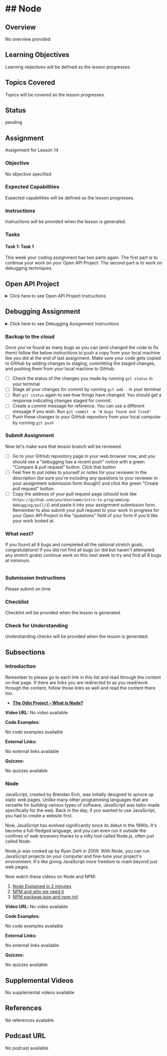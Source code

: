 # ## Node

## Overview

No overview provided

## Learning Objectives

Learning objectives will be defined as the lesson progresses.

## Topics Covered

Topics will be covered as the lesson progresses.

## Status

pending

## Assignment

Assignment for Lesson 14

### Objective

No objective specified

### Expected Capabilities

Expected capabilities will be defined as the lesson progresses.

### Instructions

Instructions will be provided when the lesson is generated.

### Tasks

#### Task 1: Task 1

This week your coding assignment has two parts again.  The first part is to continue your work on your Open API Project.  The second part is to work on debugging techniques.

## Open API Project
<details>
<summary>Click here to see Open API Project Instructions</summary>
<br>
This week, focus on accomplishing the following:

 - [ ] Start digging deeper on how you want to display content for either or both of the data points for your site. 
 - [ ] Start getting some basic styling built
 - [ ] Build your second fetch for your second data point (or adjust your code so clicking your navigation link for your second data point will change/update your fetch accordingly.

**_By the end of this assignment, you should have made additional progress on your Open API Project.  Since you have another assignment due this week, please submit your most recent pull request link in the "questions" field of your assignment submission form if you'd like your reviewer to check your work in progress._**
</details>

## Debugging Assignment
<details>
<summary>Click here to see Debugging Assignment Instructions</summary>
<br>

### Overview

The purpose of this assignment is to get you comfortable with reading already written code you're unfamiliar with, and let you practice debugging skills.  There are lots of helpful tools in programming that help alert you to something being "not right" in your code.  Before you start working through the Task List below, familiarize yourself with the code.  Try and walk through the code and add comments to help yourself understand what the code is doing currently.  You may even find and fix some bugs by looking through it first!  Then read through the Task List below and use developer tools to find and fix the bugs.  You may find it helpful to do your Mindset Assignment on debugging before starting this assignment.  Find and fix as many bugs as you can this week, and submit your work no matter how far you get with this assignment.  You'll have next week as well to continue working on finding and fixing the bugs/app.

### Getting Started

 - [ ] Fork [this GitHub repository](https://github.com/Code-the-Dream-School/intro-to-programming-debugging) to make a copy of it to your GitHub account.  You can do this by clicking the "Fork" button in the top right.
   - [ ] This opens a new page where you can retitle your copy of this repository to `yourname-debugging`
 - [ ] Once you've completed forking the repository, be sure you're looking at your copy (you should see your GitHub username in the top left, not Code-the-Dream-School). 
   - [ ] Click the green "Code" button, select "SSH" as the Local Clone type (not HTTPS or GitHub CLI), click the copy button (two overlapping squares icon) to copy your repository address. 
   - [ ] Your copied link should look like `git@github.com:yourUsernameHere/yourname-debugging.git` (EXAMPLE: a student named Maria Santiago would have this link `git@github.com:mariaDev/maria-santiago-debugging.git`)
   - [ ] Clone this repository so that the code is available on your local machine.
   **BE SURE YOU ARE NOT INSIDE YOUR LOCAL FOLDER FOR YOUR PORTFOLIO PROJECT WHEN YOU CLONE THIS REPOSITORY!**

### Get organized and review the code
 - [ ] Before you change any code, make a new branch to make your changes on by using the command `git checkout -b debugging`
 - [ ] Look at the code in index.html and index.js and add any comments to help you identify what sections of code are doing what.
 - [ ] Play with/practice with the game to see how it's behaving and take note of how you would expect it to behave.

### Task List:

The goal of this assignment is not to create a working application, but to practice debugging JavaScript using the browser developer tools. You should focus less on getting all the "right" answers and more on the process of troubleshooting each issue.

There are **at least 8 bugs** in this assignment, do your best to track down and fix as many as you can.

Below is a list of requirements explaining what the application should do:

- [ ] No errors in the browser console

> _**Note:** keep the console open as you play the game so that you can see the randomly generated "target number"_

- [ ] At the start, the "reset" button and all of the "messages" should be hidden

- [ ] You should be able to type a number into the input field and click "Submit Guess" to submit the form

- [ ] When the form is submitted, you should see the following:

  - [ ] A message displaying the number that was entered
  - [ ] A message displaying how many tries you have left (starts at 5 and decrements by 1)
  - [ ] A message describing the guess (too low, too high, etc.)
  - [ ] A "reset" button that restarts the game

- [ ] If the guessed number is BELOW the target, the message should say "too low"

- [ ] If the guessed number is ABOVE the target, the message should say "too high"

- [ ] If the guessed number is the SAME as the target, then:
  - [ ] The input field and "Submit Guess" button should be disabled
  - [ ] The message should say "guessed correctly"

- [ ] If the guessed number is not the same AND all 5 tries have been used, then:
  - [ ] The input field and "Submit Guess" button should be disabled
  - [ ] The message should say "0 guesses remaining"

- [ ] When you click the "reset" button, the form should return to its initial state (not disabled)

### Stretch Goals:

These items are not necessarily bugs in the code, but rather, missing features that should exist to prevent unexpected behavior.

(Optional) Complete the following:

- [ ] You should not be able to submit a guessed number lower than 1

- [ ] You should not be able to submit a guessed number higher than 99

- [ ] If there is only one guess left, it should say "guess" (singular) instead of "guesses" (plural)
</details>

### Backup to the cloud
Once you've found as many bugs as you can (and changed the code to fix them) follow the below instructions to push a copy from your local machine like you did at the end of last assignment. Make sure your code gets copied to GitHub by adding changes to staging, committing the staged changes, and pushing them from your local machine to GitHub:

 - [ ] Check the status of the changes you made by running `git status` in your terminal
 - [ ] Stage all your changes for commit by running `git add .` in your terminal
 - [ ] Run `git status` again to see how things have changed. You should get a response indicating changes staged for commit.
 - [ ] Create a commit message for reference. You can use a different message if you wish. Run `git commit -m "# bugs found and fixed"`
 - [ ] Push these changes to your GitHub repository from your local computer by running `git push`

### Submit Assignment
Now let's make sure that lesson branch will be reviewed.

 - [ ] Go to your GitHub repository page in your web browser now, and you should see a "debugging has a recent push" notice with a green "Compare & pull request" button. Click that button
 - [ ] Feel free to put notes to yourself or notes for your reviewer in the description (be sure you're including any questions to your reviewer in your assignment submission form though!) and click the green "Create pull request" button.
 - [ ] Copy the address of your pull request page (should look like `https://github.com/yourUsername/intro-to-programming-debugging/pull/1`) and paste it into your assignment submission form. Remember to also submit your pull request to your work in progress for your Open API Project in the "questions" field of your form if you'd like your work looked at.

### What next?
If you found all 8 bugs and completed all the optional stretch goals, congratulations!
If you did not find all bugs (or did but haven't attempted any stretch goals) continue work on this next week to try and find all 8 bugs at minimum.


```

```

### Submission Instructions

Please submit on time

### Checklist

Checklist will be provided when the lesson is generated.

### Check for Understanding

Understanding checks will be provided when the lesson is generated.

## Subsections

### Introduction

Remember to please go to each link in this list and read through the content on that page. If there are links you are redirected to as you read/work through the content, follow those links as well and read the content there too.

- **[The Odin Project – What is Node?](https://www.theodinproject.com/lessons/nodejs-introduction-what-is-nodejs)**

**Video URL:** No video available

**Code Examples:**

No code examples available

**External Links:**

No external links available

**Quizzes:**

No quizzes available

### Node

JavaScript, created by Brendan Eich, was initially designed to spruce up static web pages. Unlike many other programming languages that are versatile for building various types of software, JavaScript was tailor-made specifically for the web. Back in the day, if you wanted to use JavaScript, you had to create a website first.

Now, JavaScript has evolved significantly since its debut in the 1990s. It's become a full-fledged language, and you can even run it outside the confines of web browsers thanks to a nifty tool called Node.js, often just called Node. 

Node.js was cooked up by Ryan Dahl in 2009. With Node, you can run JavaScript projects on your computer and fine-tune your project's environment. It's like giving JavaScript more freedom to roam beyond just web pages.

Now watch these videos on Node and NPM:

1. [Node Explained in 2 minutes](https://www.youtube.com/watch?v=ATCs2BY-acA&t=77s)
2. [NPM and why we need it](https://www.youtube.com/watch?v=P3aKRdUyr0s)
3. [NPM package.json and npm init](https://www.youtube.com/watch?v=5cXf3XlZ4Zk&t=10s)

**Video URL:** No video available

**Code Examples:**

No code examples available

**External Links:**

No external links available

**Quizzes:**

No quizzes available

## Supplemental Videos

No supplemental videos available

## References

No references available

## Podcast URL

No podcast available